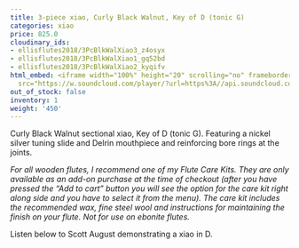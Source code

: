 ```yaml
---
title: 3-piece xiao, Curly Black Walnut, Key of D (tonic G)
categories: xiao
price: 825.0
cloudinary_ids:
- ellisflutes2018/3PcBlkWalXiao3_z4osyx
- ellisflutes2018/3PcBlkWalXiao1_gq52bd
- ellisflutes2018/3PcBlkWalXiao2_kyqifv
html_embed: <iframe width="100%" height="20" scrolling="no" frameborder="no" allow="autoplay"
  src="https://w.soundcloud.com/player/?url=https%3A//api.soundcloud.com/tracks/232506958&color=%23ff5500&inverse=false&auto_play=false&show_user=true"></iframe>
out_of_stock: false
inventory: 1
weight: '450'
---
```


Curly Black Walnut sectional xiao, Key of D (tonic G).  Featuring a nickel silver tuning slide and Delrin mouthpiece and reinforcing bore rings at the joints.

*For all wooden flutes, I recommend one of my Flute Care Kits.  They are only available as an add-on purchase at the time of checkout (after you have pressed the “Add to cart” button you will see the option for the care kit right along side and you have to select it from the menu). The care kit includes the recommended wax, fine steel wool and instructions for maintaining the finish on your flute.  Not for use on ebonite flutes.*

Listen below to Scott August demonstrating a xiao in D.